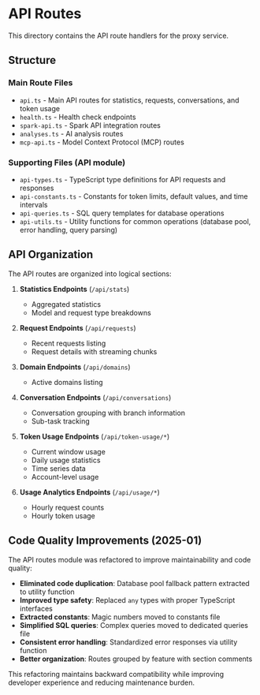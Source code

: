 # API Routes

This directory contains the API route handlers for the proxy service.

## Structure

### Main Route Files
- `api.ts` - Main API routes for statistics, requests, conversations, and token usage
- `health.ts` - Health check endpoints
- `spark-api.ts` - Spark API integration routes
- `analyses.ts` - AI analysis routes
- `mcp-api.ts` - Model Context Protocol (MCP) routes

### Supporting Files (API module)
- `api-types.ts` - TypeScript type definitions for API requests and responses
- `api-constants.ts` - Constants for token limits, default values, and time intervals
- `api-queries.ts` - SQL query templates for database operations
- `api-utils.ts` - Utility functions for common operations (database pool, error handling, query parsing)

## API Organization

The API routes are organized into logical sections:

1. **Statistics Endpoints** (`/api/stats`)
   - Aggregated statistics
   - Model and request type breakdowns

2. **Request Endpoints** (`/api/requests`)
   - Recent requests listing
   - Request details with streaming chunks

3. **Domain Endpoints** (`/api/domains`)
   - Active domains listing

4. **Conversation Endpoints** (`/api/conversations`)
   - Conversation grouping with branch information
   - Sub-task tracking

5. **Token Usage Endpoints** (`/api/token-usage/*`)
   - Current window usage
   - Daily usage statistics
   - Time series data
   - Account-level usage

6. **Usage Analytics Endpoints** (`/api/usage/*`)
   - Hourly request counts
   - Hourly token usage

## Code Quality Improvements (2025-01)

The API routes module was refactored to improve maintainability and code quality:

- **Eliminated code duplication**: Database pool fallback pattern extracted to utility function
- **Improved type safety**: Replaced `any` types with proper TypeScript interfaces
- **Extracted constants**: Magic numbers moved to constants file
- **Simplified SQL queries**: Complex queries moved to dedicated queries file
- **Consistent error handling**: Standardized error responses via utility function
- **Better organization**: Routes grouped by feature with section comments

This refactoring maintains backward compatibility while improving developer experience and reducing maintenance burden.